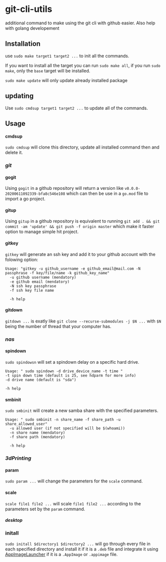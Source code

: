 # git-cli-utils
additional command to make using the git cli with github easier. Also help with golang developement

## Installation

use `sudo make target1 target2 ...` to init all the commands.

If you want to install all the target you can run `sudo make all`, if you run `sudo make`, only the `base` target will be installed.

`sudo make update` will only update already installed package

## updating

Use `sudo cmdsup target1 target2 ...` to update all of the commands.

## Usage

#### cmdsup

`sudo cmdsup` will clone this directory, update all installed command then and delete it.

### _git_

#### gogit

Using `gogit` in a github repository will return a version like `v0.0.0-20200611092339-bfa8c546e108` which can then be use in a `go.mod` file to import a go project.

#### gitup

Using  `gitup` in a github repository is equivalent to running `git add . && git commit -am 'update' && git push -f origin master` which make it faster option to manage simple hit project.

#### gitkey

`gitkey` will generate an ssh key and add it to your github account with the folowing option:

```
Usage: "gitkey -u github_username -e github_email@mail.com -N passphrase -f key/file/name -k github_key_name"
  -u github username (mendatory)
  -e github email (mendatory)
  -N ssh key passphrase
  -f ssh key file name

  -h help
```

#### gitdown

`gitdown ...` is exatly like `git clone --recurse-submodules -j $N ...` with `$N` being the number of thread that your computer has.

### _nas_

#### spindown

`sudo spindowsn` will set a spindown delay on a specific hard drive.

```
Usage: " sudo spindown -d drive_device_name -t time "
-t spin down time (default is 25, see hdparm for more info)
-d drive name (default is "sda")

-h help
```

#### smbinit

`sudo smbinit` will create a new samba share with the specified parameters.

```
Usage: " sudo smbinit -n share_name -f share_path -u share_allowed_user"
  -u allowed user (if not specified will be $(whoami))
  -n share name (mendatory)
  -f share path (mendatory)

  -h help
```

### _3dPrinting_

#### param

`sudo param ...` will change the parameters for the `scale` command.

#### scale

`scale file1 file2 ...` will scale `file1 file2 ...` according to the parameters set by the `param` command.

#### _desktop_

### initall

`sudo initall $directory1 $directory2 ...` will go through every file in each specified directory and install it if it is a `.deb` file and integrate it using [AppImageLauncher](https://github.com/TheAssassin/AppImageLauncher) if it is a `.AppImage` or `.appimage` file.
